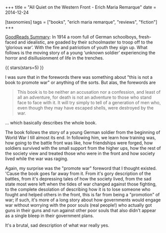 +++
title = "All Quiet on the Western Front - Erich Maria Remarque"
date = 2014-12-24

[taxonomies]
tags = ["books", "erich maria remarque", "reviews", "fiction"]
+++

[GoodReads Summary](https://www.goodreads.com/book/show/355697.All_Quiet_on_the_Western_Front):
In 1914 a room full of German schoolboys, fresh-faced and idealistic, are
goaded by their schoolmaster to troop off to the ‘glorious war’. With the fire
and patriotism of youth they sign up. What follows is the moving story of a
young ‘unknown soldier’ experiencing the horror and disillusionment of life in
the trenches.

<!-- more -->

{{ stars(stars=5) }}

I was sure that in the forewords there was something about "this is not a book
to promote war" or anything of the sorts. But alas, the forewords are

> This book is to be neither an accusation nor a confession, and least of all
> an adventure, for death is not an adventure to those who stand face to face
> with it. It will try simply to tell of a generation of men who, even though
> they may have escaped shells, were destroyed by the war.

... which basically describes the whole book.

The book follows the story of a young German soldier from the beginning of
World War I till almost its end. In following him, we learn how training was,
how going to the battle front was like, how friendships were forged, how
soldiers survived with the small support from the higher ups, how the rest of
the society view and treated those who were in the front and how society lived
while the war was raging.

Again, my surprise was the "promote war" foreword that I thought existed.
'Cause the book goes far away from it. From it's gory description of the
battles, from it's depressing tales of how the society lived, from the sad
state most were left when the tides of war changed against those fighting, to
the complete desolation of describing how it is to lose someone who fought and
helped others in the front, this is far from being a "promotion" of war; if
such, it's more of a long story about how governments would engage war without
worrying with the poor souls (real people!) who actually got guns in their
guns and run against other poor souls that also didn't appear as a single
bleep in their government plans.

It's a brutal, sad description of what war really yes.
